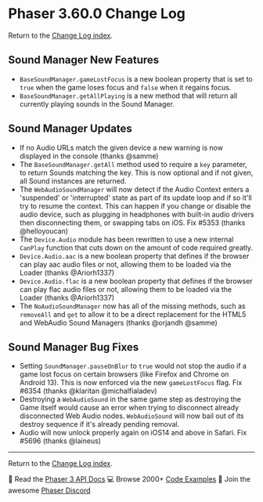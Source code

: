 # Phaser 3.60.0 Change Log

Return to the [Change Log index](CHANGELOG-v3.60.md).

## Sound Manager New Features

* `BaseSoundManager.gameLostFocus` is a new boolean property that is set to `true` when the game loses focus and `false` when it regains focus.
* `BaseSoundManager.getAllPlaying` is a new method that will return all currently playing sounds in the Sound Manager.

## Sound Manager Updates

* If no Audio URLs match the given device a new warning is now displayed in the console (thanks @samme)
* The `BaseSoundManager.getAll` method used to require a `key` parameter, to return Sounds matching the key. This is now optional and if not given, all Sound instances are returned.
* The `WebAudioSoundManager` will now detect if the Audio Context enters a 'suspended' or 'interrupted' state as part of its update loop and if so it'll try to resume the context. This can happen if you change or disable the audio device, such as plugging in headphones with built-in audio drivers then disconnecting them, or swapping tabs on iOS. Fix #5353 (thanks @helloyoucan)
* The `Device.Audio` module has been rewritten to use a new internal `CanPlay` function that cuts down on the amount of code required greatly.
* `Device.Audio.aac` is a new boolean property that defines if the browser can play aac audio files or not, allowing them to be loaded via the Loader (thanks @Ariorh1337)
* `Device.Audio.flac` is a new boolean property that defines if the browser can play flac audio files or not, allowing them to be loaded via the Loader (thanks @Ariorh1337)
* The `NoAudioSoundManager` now has all of the missing methods, such as `removeAll` and `get` to allow it to be a direct replacement for the HTML5 and WebAudio Sound Managers (thanks @orjandh @samme)

## Sound Manager Bug Fixes

* Setting `SoundManager.pauseOnBlur` to `true` would not stop the audio if a game lost focus on certain browsers (like Firefox and Chrome on Android 13). This is now enforced via the new `gameLostFocus` flag. Fix #6354 (thanks @klaritan @michalfialadev)
* Destroying a `WebAudioSound` in the same game step as destroying the Game itself would cause an error when trying to disconnect already disconnected Web Audio nodes. `WebAudioSound` will now bail out of its destroy sequence if it's already pending removal.
* Audio will now unlock properly again on iOS14 and above in Safari. Fix #5696 (thanks @laineus)

---------------------------------------

Return to the [Change Log index](CHANGELOG-v3.60.md).

📖 Read the [Phaser 3 API Docs](https://newdocs.phaser.io/) 💻 Browse 2000+ [Code Examples](https://labs.phaser.io) 🤝 Join the awesome [Phaser Discord](https://discord.gg/phaser)
